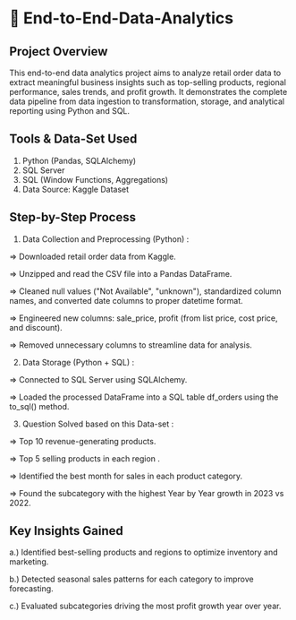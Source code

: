 # 📌 End-to-End-Data-Analytics
## Project Overview
This end-to-end data analytics project aims to analyze retail order data to extract meaningful business insights such as top-selling products, regional performance, sales trends, and profit growth. It demonstrates the complete data pipeline from data ingestion to transformation, storage, and analytical reporting using Python and SQL.

## Tools & Data-Set Used
1. Python (Pandas, SQLAlchemy)
2. SQL Server
3. SQL (Window Functions, Aggregations)
4. Data Source: Kaggle Dataset

## Step-by-Step Process
1. Data Collection and Preprocessing (Python) :
   
=> Downloaded retail order data from Kaggle.
   
=> Unzipped and read the CSV file into a Pandas DataFrame.

=> Cleaned null values ("Not Available", "unknown"), standardized column names, and converted date columns to proper datetime format.

=> Engineered new columns: sale_price, profit (from list price, cost price, and discount).

=> Removed unnecessary columns to streamline data for analysis.

2.  Data Storage (Python + SQL) :
   
=> Connected to SQL Server using SQLAlchemy.

=> Loaded the processed DataFrame into a SQL table df_orders using the to_sql() method.

3. Question Solved based on this Data-set :
   
=> Top 10 revenue-generating products.

=> Top 5 selling products in each region .

=> Identified the best month for sales in each product category.

=> Found the subcategory with the highest Year by Year growth in 2023 vs 2022.

## Key Insights Gained
a.) Identified best-selling products and regions to optimize inventory and marketing.

b.) Detected seasonal sales patterns for each category to improve forecasting.

c.) Evaluated subcategories driving the most profit growth year over year.



   
